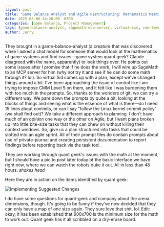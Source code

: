 ```yaml
---
layout: post
title: "Game Balance Analyst and Agile Restructuring: Mathematics Meets Combat Design"
date: 2025-08-06 14:20:00 -0700
categories: [Game Balance, Project Management]
tags: [game-balance-analyst, sagemath-mcp-server, virtual-sid, cmm-level-5, linux-kernel-commit-policy, agile-sprint-planning, quant-geek, robot-combat-interface, arena-dimensions, 900x700-minimum]
author: Jerry
---
```


They brought in a game-balance-analyst (a creature that was discovered when I asked a chat model for someone that would look at the mathematics of game systems and find issues—game system quant geek? Claude disagreed with the name, apparently) to look things over. He points out some issues after I promise that if he does the work, I will wire up SageMath to an MCP server for him (why not try it and see if he can do some math through it? lol). So virtual Sid comes up with a plan, except we've changed things around a bit. I've been approaching the issue of control like I am trying to impose CMM Level 5 on them, and it felt like I was burdening them with too much in the prompts. So, thanks to the wonders of git, we can try a different way. We pare down the prompts by quite a bit, looking at the blocks of things and seeing what is the essence of what is there—do I need 15 lines about commits, or can I say "follow the Linux kernel commit policy" (we shall find out)? We take a different approach to planning. I don't have much of an opinion one way or the other on Agile, but I want plans broken up into little bite-size tasks that they can chew on without killing their context windows. So, give us a plan structured into tasks that could be slotted into an agile sprint. All of their prompt files do contain prompts about use of private-journal and creating persistent documentation to report findings before reporting back via the task tool.

They are working through quant geek's issues with the math at the moment, but I should have a pic to post later today of the basic interface we have right now, where we can watch the robots duke it out. All in less than 48 hours. *shakes head*

Here they are in action on the items identified by quant geek:

![Implementing Suggested Changes](/code-assisted/assets/img/posts/screen-1.jpeg)

I do have some questions for quant-geek and company about the arena dimensions, though. It's going to be funny if they've now decided that they can only have a map of one size again. They sure love that shit. lol. Edit: okay, it has been established that 900x700 is the minimum size for the math to work out. Quant geek has it all scribbled on a dry-erase board.